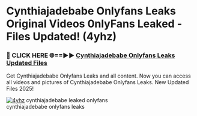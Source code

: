 # Cynthiajadebabe Onlyfans Leaks Original Videos 0nlyFans Leaked - Files Updated! (4yhz)

<h3>🔴 CLICK HERE 🌐==►► <a href="https://tinyurl.com/x26r9saj" rel="nofollow">Cynthiajadebabe Onlyfans Leaks Updated Files</a></h3>

Get Cynthiajadebabe Onlyfans Leaks and all content. Now you can access all videos and pictures of Cynthiajadebabe Onlyfans Leaks. New Updated Files 2025!

[![4yhz](https://i.imgur.com/LkgZPqh.gif)](https://tinyurl.com/x26r9saj)
cynthiajadebabe leaked onlyfans<br>
cynthiajadebabe onlyfans leaks